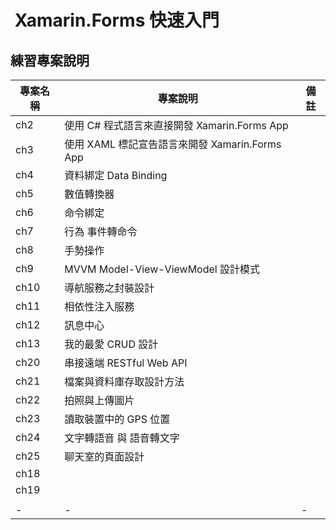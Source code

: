 #  Xamarin.Forms 快速入門

## 練習專案說明

|專案名稱|專案說明|備註|
|-|-|-|
|ch2|使用 C# 程式語言來直接開發 Xamarin.Forms App||
|ch3|使用 XAML 標記宣告語言來開發 Xamarin.Forms App||
|ch4|資料綁定 Data Binding||
|ch5|數值轉換器||
|ch6|命令綁定||
|ch7|行為 事件轉命令||
|ch8|手勢操作||
|ch9|MVVM Model-View-ViewModel 設計模式||
|ch10|導航服務之封裝設計||
|ch11|相依性注入服務||
|ch12|訊息中心||
|ch13|我的最愛 CRUD 設計||
|ch20|串接遠端 RESTful Web API||
|ch21|檔案與資料庫存取設計方法||
|ch22|拍照與上傳圖片||
|ch23|讀取裝置中的 GPS 位置||
|ch24|文字轉語音 與 語音轉文字||
|ch25|聊天室的頁面設計||
|ch18|||
|ch19|||
||||
|-|-|-|




